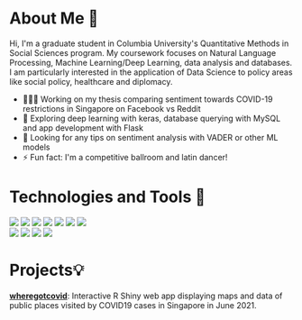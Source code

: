 # About Me 👋    

Hi, I'm a graduate student in Columbia University's Quantitative Methods in Social Sciences program. My coursework focuses on Natural Language Processing, Machine Learning/Deep Learning, data analysis and databases. I am particularly interested in the application of Data Science to policy areas like social policy, healthcare and diplomacy.  

- 👨🏽‍💻 Working on my thesis comparing sentiment towards COVID-19 restrictions in Singapore on Facebook vs Reddit
- 🌱 Exploring deep learning with keras, database querying with MySQL and app development with Flask
- 🤔 Looking for any tips on sentiment analysis with VADER or other ML models
- ⚡ Fun fact: I'm a competitive ballroom and latin dancer!     


# Technologies and Tools 🔧    
![](https://img.shields.io/badge/Python-informational?style=flat&logo=python&logoColor=white&color=2bbc8a)
![](https://img.shields.io/badge/R-informational?style=flat&logo=r&logoColor=white&color=2bbc8a)
![](https://img.shields.io/badge/MySQL-informational?style=flat&logo=mysql&logoColor=white&color=2bbc8a)
![](https://img.shields.io/badge/DataGrip-informational?style=flat&logo=DataGrip&logoColor=white&color=2bbc8a)
![](https://img.shields.io/badge/Tableau-informational?style=flat&logo=tableau&logoColor=white&color=2bbc8a)
![](https://img.shields.io/badge/Databricks-informational?style=flat&logo=databricks&logoColor=white&color=2bbc8a)
![](https://img.shields.io/badge/Heroku-informational?style=flat&logo=heroku&logoColor=white&color=2bbc8a)    
![](https://img.shields.io/badge/Git-informational?style=flat&logo=git&logoColor=white&color=2bbc8a)
![](https://img.shields.io/badge/Jupyter-informational?style=flat&logo=jupyter&logoColor=white&color=2bbc8a)
![](https://img.shields.io/badge/Spyder-informational?style=flat&logo=spyderide&logoColor=white&color=2bbc8a)
![](https://img.shields.io/badge/PyCharm-informational?style=flat&logo=pycharm&logoColor=white&color=2bbc8a)


# Projects💡     
[**wheregotcovid**](https://wheregotcovid.herokuapp.com/): Interactive R Shiny web app displaying maps and data of public places visited by COVID19 cases in Singapore in June 2021.    
